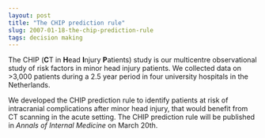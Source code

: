 ```yaml
---
layout: post
title: "The CHIP prediction rule"
slug: 2007-01-18-the-chip-prediction-rule
tags: decision making
---
```


The CHIP (<strong>C</strong>T in <strong>H</strong>ead <strong>I</strong>njury <strong>P</strong>atients) study is our multicentre observational study of risk factors in minor head injury patients. We collected data on >3,000 patients during a 2.5 year period in four university hospitals in the Netherlands.



We developed the CHIP prediction rule to identify patients at risk of intracranial complications after minor head injury, that would benefit from CT scanning in the acute setting. The CHIP prediction rule will be published in *Annals of Internal Medicine* on March 20th.
